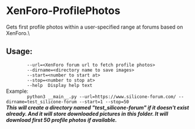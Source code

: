# XenForo-ProfilePhotos

Gets first profile photos within a user-specified range at forums based on XenForo.\

##  Usage:
`        --url=<XenForo forum url to fetch profile photos>`\
`        --dirname=<directory name to save images>`\
`        --start=<number to start at>`\
`        --stop=<number to stop at>`\
`        --help  Display help text`\
  Example:\
`        python3 __main__.py --url=https://www.silicone-forum.com/ --dirname=test_silicone-forum --start=1 --stop=50`\
    ***This will create a directory named "test_silicone-forum" if it doesn't exist already. And it will store downloaded pictures in this folder. It will download first 50        profile photos if available.*** 
